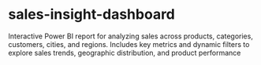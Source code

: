 # sales-insight-dashboard
Interactive Power BI report for analyzing sales across products, categories, customers, cities, and regions. Includes key metrics and dynamic filters to explore sales trends, geographic distribution, and product performance
